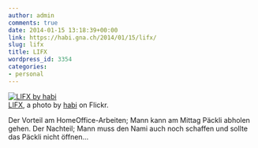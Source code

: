 ```yaml
---
author: admin
comments: true
date: 2014-01-15 13:18:39+00:00
link: https://habi.gna.ch/2014/01/15/lifx/
slug: lifx
title: LIFX
wordpress_id: 3354
categories:
- personal
---
```


[![LIFX by habi](http://farm3.staticflickr.com/2824/11963845773_1f70f12c31.jpg)](http://www.flickr.com/photos/habi/11963845773/)  
[LIFX](http://www.flickr.com/photos/habi/11963845773/), a photo by [habi](http://www.flickr.com/photos/habi/) on Flickr.

Der Vorteil am HomeOffice-Arbeiten; Mann kann am Mittag Päckli abholen gehen. Der Nachteil; Mann muss den Nami auch noch schaffen und sollte das Päckli nicht öffnen...
